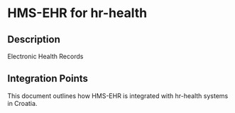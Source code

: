 # HMS-EHR for hr-health

## Description

Electronic Health Records

## Integration Points

This document outlines how HMS-EHR is integrated with hr-health systems in Croatia.
